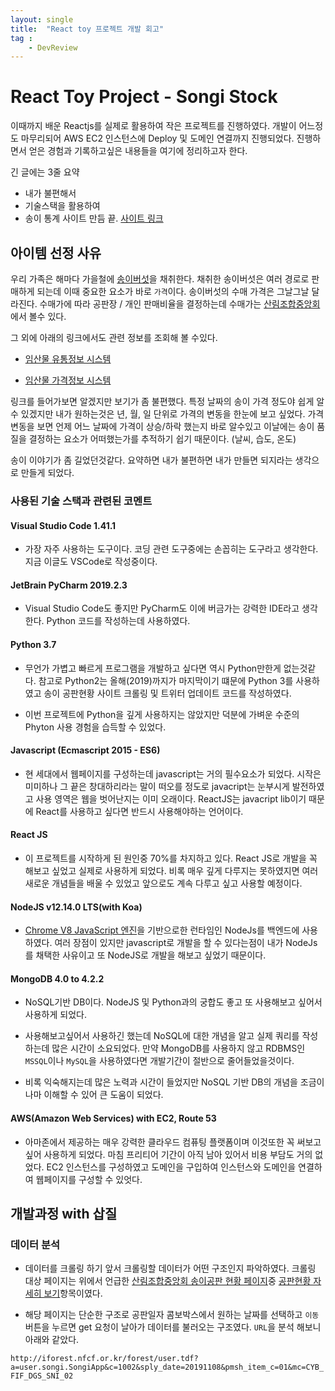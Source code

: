 ```yaml
---
layout: single
title:  "React toy 프로젝트 개발 회고"
tag : 
    - DevReview
---
```


# React Toy Project - Songi Stock 

이때까지 배운 Reactjs를 실제로 활용하여 작은 프로젝트를 진행하였다. 개발이 어느정도 마무리되어 AWS EC2 인스턴스에 Deploy 및 도메인 연결까지 진행되었다. 진행하면서 얻은 경험과 기록하고싶은 내용들을 여기에 정리하고자 한다.


긴 글에는 3줄 요약

- 내가 불편해서
- 기술스택을 활용하여
- 송이 통계 사이트 만듬 끝. [사이트 링크](http://www.songistock.net)

## 아이템 선정 사유

우리 가족은 해마다 가을철에 [송이버섯](https://ko.wikipedia.org/wiki/%EC%86%A1%EC%9D%B4)을 채취한다. 채취한 송이버섯은 여러 경로로 판매하게 되는데 이때 중요한 요소가 바로 `가격`이다. 송이버섯의 수매 가격은 그날그날 달라진다. 수매가에 따라 공판장 / 개인 판매비율을 결정하는데 수매가는 [산림조합중앙회](http://iforest.nfcf.or.kr/forest/user.tdf?a=user.songi.SongiApp&c=1001&mc=CYB_FIF_DGS_SNI_02&pmsh_item_c=01&sply_date=20191108&x=19&y=3)에서 볼수 있다. 

그 외에 아래의 링크에서도 관련 정보를 조회해 볼 수있다.

- [임산물 유통정보 시스템](https://www.forestinfo.or.kr/public/mjif/selectMjifPrinfoGradeList.do?pageNo=11110400)

- [임산물 가격정보 시스템](https://fps.kofpi.or.kr/fnt/price/forest/area/list.do)

링크를 들어가보면 알겠지만 보기가 좀 불편했다. 특정 날짜의 송이 가격 정도야 쉽게 알 수 있겠지만 내가 원하는것은 년, 월, 일 단위로 가격의 변동을 한눈에 보고 싶었다. 가격 변동을 보면 언제 어느 날짜에 가격이 상승/하락 했는지 바로 알수있고 이날에는 송이 품질을 결정하는 요소가 어떠했는가를 추적하기 쉽기 때문이다. (날씨, 습도, 온도)

송이 이야기가 좀 길었던것같다. 요약하면 내가 불편하면 내가 만들면 되지라는 생각으로 만들게 되었다.


### 사용된 기술 스택과 관련된 코멘트

#### Visual Studio Code 1.41.1
    
- 가장 자주 사용하는 도구이다. 코딩 관련 도구중에는 손꼽히는 도구라고 생각한다. 지금 이글도 VSCode로 작성중이다.


#### JetBrain PyCharm 2019.2.3
- Visual Studio Code도 좋지만 PyCharm도 이에 버금가는 강력한 IDE라고 생각한다. Python 코드를 작성하는데 사용하였다.

#### Python 3.7
- 무언가 가볍고 빠르게 프로그램을 개발하고 싶다면 역시 Python만한게 없는것같다. 참고로 Python2는 올해(2019)까지가 마지막이기 떄문에 Python 3를 사용하였고 송이 공판현황 사이트 크롤링 및 트위터 업데이트 코드를 작성하였다.

- 이번 프로젝트에 Python을 깊게 사용하지는 않았지만 덕분에 가벼운 수준의 Phyton 사용 경험을 습득할 수 있었다.

#### Javascript (Ecmascript 2015 - ES6)
    
- 현 세대에서 웹페이지를 구성하는데 javascript는 거의 필수요소가 되었다. 시작은 미미하나 그 끝은 창대하리라는 말이 떠오를 정도로 javacript는 눈부시게 발전하였고 사용 영역은 웹을 벗어난지는 이미 오래이다. ReactJS는 javacript lib이기 때문에 React를 사용하고 싶다면 반드시 사용해야하는 언어이다.

    
#### React JS
- 이 프로젝트를 시작하게 된 원인중 70%를 차지하고 있다. React JS로 개발을 꼭 해보고 싶었고 실제로 사용하게 되었다. 비록 매우 깊게 다루지는 못하였지면 여러 새로운 개념들을 배울 수 있었고 앞으로도 계속 다루고 싶고 사용할 예정이다.


#### NodeJS v12.14.0 LTS(with Koa)


- [Chrome V8 JavaScript 엔진](https://v8.dev/)을 기반으로한 런타임인 NodeJs를 백엔드에 사용하였다. 여러 장점이 있지만 javascript로 개발을 할 수 있다는점이 내가 NodeJs를 채택한 사유이고 또 NodeJS로 개발을 해보고 싶었기 때문이다.



#### MongoDB 4.0 to 4.2.2

- NoSQL기반 DB이다. NodeJS 및 Python과의 궁합도 좋고 또 사용해보고 싶어서 사용하게 되었다. 

- 사용해보고싶어서 사용하긴 했는데 NoSQL에 대한 개념을 알고 실제 쿼리를 작성하는데 많은 시간이 소요되었다. 만약 MongoDB를 사용하지 않고 RDBMS인 `MSSQL`이나 `MySQL`을 사용하였다면 개발기간이 절반으로 줄어들었을것이다.

- 비록 익숙해지는데 많은 노력과 시간이 들었지만 NoSQL 기반 DB의 개념을 조금이나마 이해할 수 있어 큰 도움이 되었다.

#### AWS(Amazon Web Services) with EC2, Route 53
- 아마존에서 제공하는 매우 강력한 클라우드 컴퓨팅 플랫폼이며 이것또한 꼭 써보고싶어 사용하게 되었다. 마침 프리티어 기간이 아직 남아 있어서 비용 부담도 거의 없었다. EC2 인스턴스를 구성하였고 도메인을 구입하여 인스턴스와 도메인을 연결하여 웹페이지를 구성할 수 있엇다.


## 개발과정 with 삽질

### 데이터 분석

- 데이터를 크롤링 하기 앞서 크롤링할 데이터가 어떤 구조인지 파악하였다. 크롤링 대상 페이지는 위에서 언급한 [산림조합중앙회 송이공판 현황 페이지](http://iforest.nfcf.or.kr/forest/user.tdf?a=user.songi.SongiApp&c=1001&mc=CYB_FIF_DGS_SNI_02&pmsh_item_c=01&sply_date=20191108&x=19&y=3)중 [공판현황 자세히 보기](iforest.nfcf.or.kr/forest/user.tdf?a=user.songi.SongiApp&c=1002&sply_date=20191108&pmsh_item_c=01&mc=CYB_FIF_DGS_SNI_02)항목이였다.

- 해당 페이지는 단순한 구조로 공판일자 콤보박스에서 원하는 날짜를 선택하고 `이동` 버튼을 누르면 get 요청이 날아가 데이터를 불러오는 구조였다. `URL`을 분석 해보니 아래와 같았다.

`http://iforest.nfcf.or.kr/forest/user.tdf?a=user.songi.SongiApp&c=1002&sply_date=20191108&pmsh_item_c=01&mc=CYB_FIF_DGS_SNI_02`



